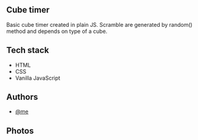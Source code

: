 ## Cube timer

Basic cube timer created in plain JS.
Scramble are generated by random() method and depends on type of a cube.










## Tech stack

 - HTML
 - CSS
 - Vanilla JavaScript

## Authors

- [@me](https://www.github.com/michalmlk)


## Photos
